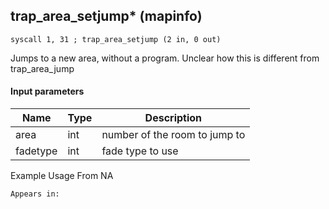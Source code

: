 ## trap_area_setjump* (mapinfo)

`syscall 1, 31 ; trap_area_setjump (2 in, 0 out)`

Jumps to a new area, without a program. Unclear how this is different from trap_area_jump

#### Input parameters
| Name | Type | Description
|------|------|------------
| area   | int   | number of the room to jump to
| fadetype   | int   | fade type to use


Example Usage From NA






	Appears in:



